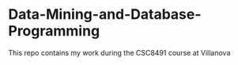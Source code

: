 # Data-Mining-and-Database-Programming
This repo contains my work during the CSC8491 course at Villanova
